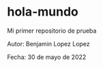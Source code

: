 # hola-mundo
Mi primer repositorio de prueba

Autor: Benjamin Lopez Lopez

Fecha: 30 de mayo de 2022
